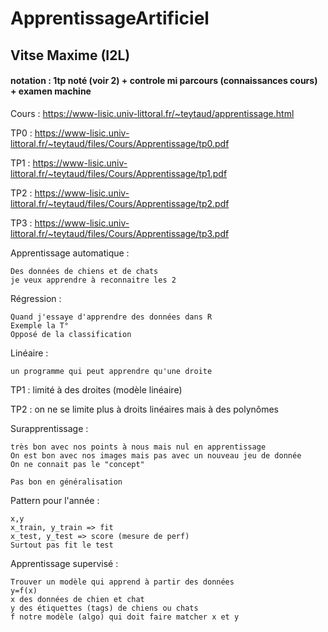 # ApprentissageArtificiel

## Vitse Maxime (I2L)

#### notation : 1tp noté (voir 2) + controle mi parcours (connaissances cours) + examen machine


Cours : https://www-lisic.univ-littoral.fr/~teytaud/apprentissage.html

TP0 : https://www-lisic.univ-littoral.fr/~teytaud/files/Cours/Apprentissage/tp0.pdf

TP1 : https://www-lisic.univ-littoral.fr/~teytaud/files/Cours/Apprentissage/tp1.pdf

TP2 : https://www-lisic.univ-littoral.fr/~teytaud/files/Cours/Apprentissage/tp2.pdf

TP3 : https://www-lisic.univ-littoral.fr/~teytaud/files/Cours/Apprentissage/tp3.pdf

Apprentissage automatique :

    Des données de chiens et de chats
    je veux apprendre à reconnaitre les 2

Régression : 

    Quand j'essaye d'apprendre des données dans R
    Exemple la T°
    Opposé de la classification

Linéaire : 

    un programme qui peut apprendre qu'une droite

TP1 : limité à des droites (modèle linéaire)

TP2 : on ne se limite plus à droits linéaires mais à des polynômes

Surapprentissage : 

    très bon avec nos points à nous mais nul en apprentissage
    On est bon avec nos images mais pas avec un nouveau jeu de donnée
    On ne connait pas le "concept"

    Pas bon en généralisation

Pattern pour l'année :

    x,y 
    x_train, y_train => fit
    x_test, y_test => score (mesure de perf)
    Surtout pas fit le test

Apprentissage supervisé :

    Trouver un modèle qui apprend à partir des données
    y=f(x)
    x des données de chien et chat
    y des étiquettes (tags) de chiens ou chats
    f notre modèle (algo) qui doit faire matcher x et y